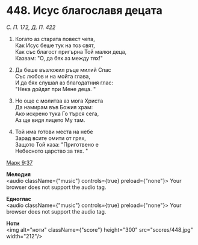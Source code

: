 # 448. Исус благославя децата

_С. П. 172, Д. П. 422_

1. Когато аз старата повест чета,  
Как Исус беше тук на тоз свят,  
Как със благост пригърна Той малки деца,  
Казвам: "О, да бях аз между тях!"

2. Да беше възложил ръце милий Спас  
Със любов и на мойта глава,  
И да бях слушал аз благодатния глас:  
"Нека дойдат при Мене деца. "

3. Но още с молитва аз мога Христа  
Да намирам във Божия храм:  
Ако искрено тука Го търся сега,  
Аз ще видя лицето Му там.  

4. Той има готови места на небе  
Зарад всите омити от грях,  
Защото Той каза: "Приготвено е  
Небесното царство за тях. "

[Марк 9:37](http://biblia.bg/index.php?k=41&g=9&s=37)

**Мелодия**  
<audio className={"music"} controls={true} preload={"none"}>
    <source src="mp3/448.mp3" type="audio/mpeg"/>
    Your browser does not support the audio tag.
</audio>

**Едноглас**  
<audio className={"music"} controls={true} preload={"none"}>
    <source src="transp/448.mp3" type="audio/mpeg"/>
    Your browser does not support the audio tag.
</audio>

**Ноти**  
<img alt="ноти" className={"score"} height="300" src="scores/448.jpg" width="212"/>
